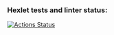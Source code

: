 ### Hexlet tests and linter status:
[![Actions Status](https://github.com/RockForr/frontend-project-46/actions/workflows/hexlet-check.yml/badge.svg)](https://github.com/RockForr/frontend-project-46/actions)
